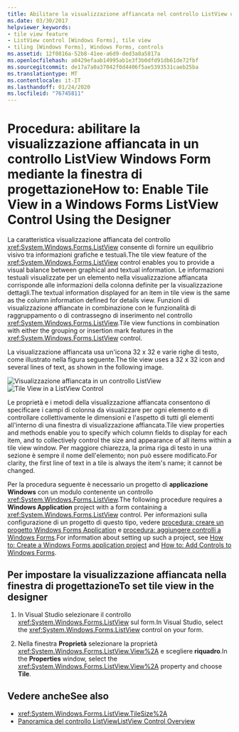 ```yaml
---
title: Abilitare la visualizzazione affiancata nel controllo ListView usando la finestra di progettazione
ms.date: 03/30/2017
helpviewer_keywords:
- tile view feature
- ListView control [Windows Forms], tile view
- tiling [Windows Forms], Windows Forms, controls
ms.assetid: 12f0816a-52b8-41ee-a6d9-ded3a8a5817a
ms.openlocfilehash: a0429efaab14995ab1e3f3b0dfd91db61de72fbf
ms.sourcegitcommit: de17a7a0a37042f0d4406f5ae5393531caeb25ba
ms.translationtype: MT
ms.contentlocale: it-IT
ms.lasthandoff: 01/24/2020
ms.locfileid: "76745811"
---
```

# <a name="how-to-enable-tile-view-in-a-windows-forms-listview-control-using-the-designer"></a><span data-ttu-id="93a35-102">Procedura: abilitare la visualizzazione affiancata in un controllo ListView Windows Form mediante la finestra di progettazione</span><span class="sxs-lookup"><span data-stu-id="93a35-102">How to: Enable Tile View in a Windows Forms ListView Control Using the Designer</span></span>
<span data-ttu-id="93a35-103">La caratteristica visualizzazione affiancata del controllo <xref:System.Windows.Forms.ListView> consente di fornire un equilibrio visivo tra informazioni grafiche e testuali.</span><span class="sxs-lookup"><span data-stu-id="93a35-103">The tile view feature of the <xref:System.Windows.Forms.ListView> control enables you to provide a visual balance between graphical and textual information.</span></span> <span data-ttu-id="93a35-104">Le informazioni testuali visualizzate per un elemento nella visualizzazione affiancata corrisponde alle informazioni della colonna definite per la visualizzazione dettagli.</span><span class="sxs-lookup"><span data-stu-id="93a35-104">The textual information displayed for an item in tile view is the same as the column information defined for details view.</span></span> <span data-ttu-id="93a35-105">Funzioni di visualizzazione affiancate in combinazione con le funzionalità di raggruppamento o di contrassegno di inserimento nel controllo <xref:System.Windows.Forms.ListView>.</span><span class="sxs-lookup"><span data-stu-id="93a35-105">Tile view functions in combination with either the grouping or insertion mark features in the <xref:System.Windows.Forms.ListView> control.</span></span>

 <span data-ttu-id="93a35-106">La visualizzazione affiancata usa un'icona 32 x 32 e varie righe di testo, come illustrato nella figura seguente.</span><span class="sxs-lookup"><span data-stu-id="93a35-106">The tile view uses a 32 x 32 icon and several lines of text, as shown in the following image.</span></span>

 <span data-ttu-id="93a35-107">![Visualizzazione affiancata in un controllo ListView](./media/enable-tile-view-in-a-wf-listview-control-using-the-designer/tile-view-in-listview-control.gif "Icone e testo di visualizzazione affiancata")</span><span class="sxs-lookup"><span data-stu-id="93a35-107">![Tile View in a ListView Control](./media/enable-tile-view-in-a-wf-listview-control-using-the-designer/tile-view-in-listview-control.gif "Tile view icons and text")</span></span>

 <span data-ttu-id="93a35-108">Le proprietà e i metodi della visualizzazione affiancata consentono di specificare i campi di colonna da visualizzare per ogni elemento e di controllare collettivamente le dimensioni e l'aspetto di tutti gli elementi all'interno di una finestra di visualizzazione affiancata.</span><span class="sxs-lookup"><span data-stu-id="93a35-108">Tile view properties and methods enable you to specify which column fields to display for each item, and to collectively control the size and appearance of all items within a tile view window.</span></span> <span data-ttu-id="93a35-109">Per maggiore chiarezza, la prima riga di testo in una sezione è sempre il nome dell'elemento; non può essere modificato.</span><span class="sxs-lookup"><span data-stu-id="93a35-109">For clarity, the first line of text in a tile is always the item's name; it cannot be changed.</span></span>

 <span data-ttu-id="93a35-110">Per la procedura seguente è necessario un progetto di **applicazione Windows** con un modulo contenente un controllo <xref:System.Windows.Forms.ListView>.</span><span class="sxs-lookup"><span data-stu-id="93a35-110">The following procedure requires a **Windows Application** project with a form containing a <xref:System.Windows.Forms.ListView> control.</span></span> <span data-ttu-id="93a35-111">Per informazioni sulla configurazione di un progetto di questo tipo, vedere [procedura: creare un progetto Windows Forms Application](/visualstudio/ide/step-1-create-a-windows-forms-application-project) e [procedura: aggiungere controlli a Windows Forms](how-to-add-controls-to-windows-forms.md).</span><span class="sxs-lookup"><span data-stu-id="93a35-111">For information about setting up such a project, see [How to: Create a Windows Forms application project](/visualstudio/ide/step-1-create-a-windows-forms-application-project) and [How to: Add Controls to Windows Forms](how-to-add-controls-to-windows-forms.md).</span></span>

## <a name="to-set-tile-view-in-the-designer"></a><span data-ttu-id="93a35-112">Per impostare la visualizzazione affiancata nella finestra di progettazione</span><span class="sxs-lookup"><span data-stu-id="93a35-112">To set tile view in the designer</span></span>

1. <span data-ttu-id="93a35-113">In Visual Studio selezionare il controllo <xref:System.Windows.Forms.ListView> sul form.</span><span class="sxs-lookup"><span data-stu-id="93a35-113">In Visual Studio, select the <xref:System.Windows.Forms.ListView> control on your form.</span></span>

2. <span data-ttu-id="93a35-114">Nella finestra **Proprietà** selezionare la proprietà <xref:System.Windows.Forms.ListView.View%2A> e scegliere **riquadro**.</span><span class="sxs-lookup"><span data-stu-id="93a35-114">In the **Properties** window, select the <xref:System.Windows.Forms.ListView.View%2A> property and choose **Tile**.</span></span>

## <a name="see-also"></a><span data-ttu-id="93a35-115">Vedere anche</span><span class="sxs-lookup"><span data-stu-id="93a35-115">See also</span></span>

- <xref:System.Windows.Forms.ListView.TileSize%2A>
- [<span data-ttu-id="93a35-116">Panoramica del controllo ListView</span><span class="sxs-lookup"><span data-stu-id="93a35-116">ListView Control Overview</span></span>](listview-control-overview-windows-forms.md)
